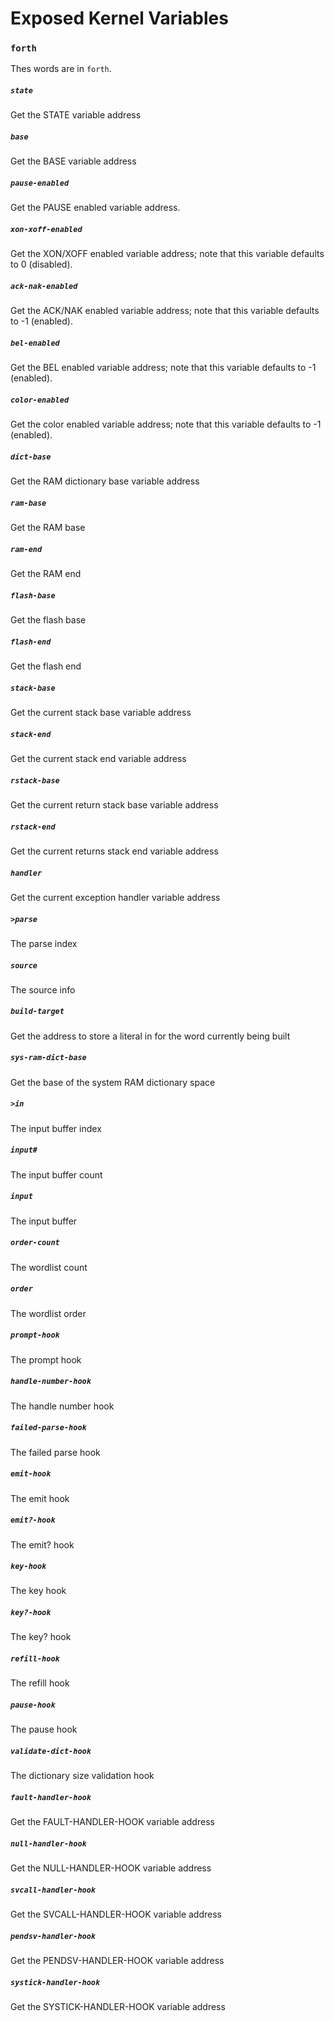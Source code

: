 # Exposed Kernel Variables

### `forth`

Thes words are in `forth`.

##### `state`

Get the STATE variable address

##### `base`

Get the BASE variable address

##### `pause-enabled`

Get the PAUSE enabled variable address.

##### `xon-xoff-enabled`

Get the XON/XOFF enabled variable address; note that this variable defaults to 0 (disabled).

##### `ack-nak-enabled`

Get the ACK/NAK enabled variable address; note that this variable defaults to -1 (enabled).

##### `bel-enabled`

Get the BEL enabled variable address; note that this variable defaults to -1 (enabled).

##### `color-enabled`

Get the color enabled variable address; note that this variable defaults to -1 (enabled).

##### `dict-base`

Get the RAM dictionary base variable address
	
##### `ram-base`

Get the RAM base

##### `ram-end`

Get the RAM end

##### `flash-base`

Get the flash base

##### `flash-end`

Get the flash end
	
##### `stack-base`

Get the current stack base variable address

##### `stack-end`

Get the current stack end variable address

##### `rstack-base`

Get the current return stack base variable address

##### `rstack-end`

Get the current returns stack end variable address

##### `handler`

Get the current exception handler variable address

##### `>parse`

The parse index

##### `source`

The source info

##### `build-target`

Get the address to store a literal in for the word currently being
built

##### `sys-ram-dict-base`

Get the base of the system RAM dictionary space

##### `>in`

The input buffer index

##### `input#`

The input buffer count

##### `input`

The input buffer

##### `order-count`

The wordlist count

##### `order`

The wordlist order
	
##### `prompt-hook`

The prompt hook

##### `handle-number-hook`

The handle number hook

##### `failed-parse-hook`

The failed parse hook

##### `emit-hook`

The emit hook

##### `emit?-hook`

The emit? hook

##### `key-hook`

The key hook

##### `key?-hook`

The key? hook

##### `refill-hook`

The refill hook

##### `pause-hook`

The pause hook

##### `validate-dict-hook`

The dictionary size validation hook

##### `fault-handler-hook`

Get the FAULT-HANDLER-HOOK variable address

##### `null-handler-hook`

Get the NULL-HANDLER-HOOK variable address

##### `svcall-handler-hook`

Get the SVCALL-HANDLER-HOOK variable address

##### `pendsv-handler-hook`

Get the PENDSV-HANDLER-HOOK variable address

##### `systick-handler-hook`

Get the SYSTICK-HANDLER-HOOK variable address
	
